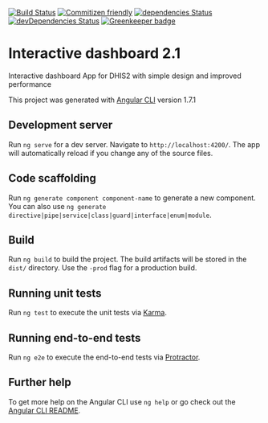 [![Build Status](https://travis-ci.org/hisptz/idashboard.svg?branch=2.1)](https://travis-ci.org/hisptz/idashboard) 
[![Commitizen friendly](https://img.shields.io/badge/commitizen-friendly-brightgreen.svg)](http://commitizen.github.io/cz-cli/)
[![dependencies Status](https://david-dm.org/hisptz/idashboard/status.svg)](https://david-dm.org/hisptz/idashboard)
[![devDependencies Status](https://david-dm.org/hisptz/idashboard/dev-status.svg)](https://david-dm.org/hisptz/idashboard?type=dev) [![Greenkeeper badge](https://badges.greenkeeper.io/hisptz/idashboard.svg)](https://greenkeeper.io/)

# Interactive dashboard 2.1

Interactive dashboard App for DHIS2 with simple design and improved performance

This project was generated with [Angular CLI](https://github.com/angular/angular-cli) version 1.7.1

## Development server

Run `ng serve` for a dev server. Navigate to `http://localhost:4200/`. The app will automatically reload if you change any of the source files.

## Code scaffolding

Run `ng generate component component-name` to generate a new component. You can also use `ng generate directive|pipe|service|class|guard|interface|enum|module`.

## Build

Run `ng build` to build the project. The build artifacts will be stored in the `dist/` directory. Use the `-prod` flag for a production build.

## Running unit tests

Run `ng test` to execute the unit tests via [Karma](https://karma-runner.github.io).

## Running end-to-end tests

Run `ng e2e` to execute the end-to-end tests via [Protractor](http://www.protractortest.org/).

## Further help

To get more help on the Angular CLI use `ng help` or go check out the [Angular CLI README](https://github.com/angular/angular-cli/blob/master/README.md).
